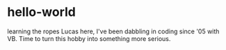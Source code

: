 # hello-world
learning the ropes
Lucas here, I've been dabbling in coding since '05 with VB.
Time to turn this hobby into something more serious. 
